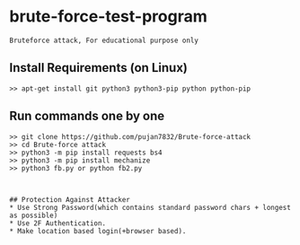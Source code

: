 # brute-force-test-program
```
Bruteforce attack, For educational purpose only
```

## Install Requirements (on Linux)
```
>> apt-get install git python3 python3-pip python python-pip
```

## Run commands one by one
```
>> git clone https://github.com/pujan7832/Brute-force-attack
>> cd Brute-force attack
>> python3 -m pip install requests bs4
>> python3 -m pip install mechanize
>> python3 fb.py or python fb2.py



## Protection Against Attacker
* Use Strong Password(which contains standard password chars + longest as possible)
* Use 2F Authentication.
* Make location based login(+browser based).
